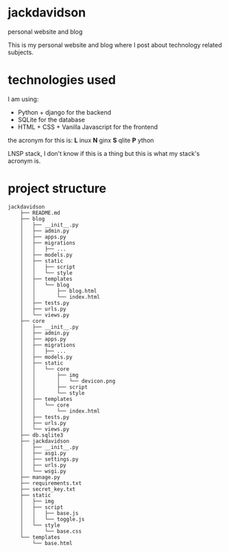 # jackdavidson
personal website and blog

This is my personal website and blog where I post about technology related
subjects.

# technologies used
I am using:
- Python + django for the backend
- SQLite for the database
- HTML + CSS + Vanilla Javascript for the frontend

the acronym for this is:
**L** inux
**N** ginx
**S** qlite
**P** ython

LNSP stack, I don't know if this is a thing but this is what my stack's acronym
is.

# project structure

```
jackdavidson
    ├── README.md
    ├── blog
    │   ├── __init__.py
    │   ├── admin.py
    │   ├── apps.py
    │   ├── migrations
    │   │   ├── ...
    │   ├── models.py
    │   ├── static
    │   │   ├── script
    │   │   └── style
    │   ├── templates
    │   │   └── blog
    │   │       ├── blog.html
    │   │       └── index.html
    │   ├── tests.py
    │   ├── urls.py
    │   └── views.py
    ├── core
    │   ├── __init__.py
    │   ├── admin.py
    │   ├── apps.py
    │   ├── migrations
    │   │   ├── ...
    │   ├── models.py
    │   ├── static
    │   │   └── core
    │   │       ├── img
    │   │       │   └── devicon.png
    │   │       ├── script
    │   │       └── style
    │   ├── templates
    │   │   └── core
    │   │       └── index.html
    │   ├── tests.py
    │   ├── urls.py
    │   └── views.py
    ├── db.sqlite3
    ├── jackdavidson
    │   ├── __init__.py
    │   ├── asgi.py
    │   ├── settings.py
    │   ├── urls.py
    │   └── wsgi.py
    ├── manage.py
    ├── requirements.txt
    ├── secret_key.txt
    ├── static
    │   ├── img
    │   ├── script
    │   │   ├── base.js
    │   │   └── toggle.js
    │   └── style
    │       └── base.css
    └── templates
        └── base.html
```
